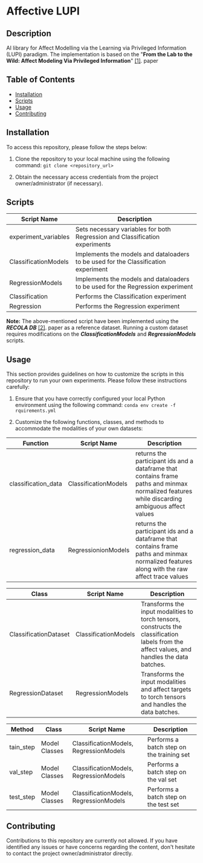 # Affective LUPI


## Description

AI library for Affect Modelling via the Learning via Privileged Information (LUPI) paradigm. The implementation is based on the "**From the Lab to the Wild: Affect Modeling Via Privileged Information**" [[1]](https://arxiv.org/abs/2305.10919). paper 
## Table of Contents

- [Installation](#installation)
- [Scripts](#scripts)
- [Usage](#usage)
- [Contributing](#contributing)

## Installation

To access this repository, please follow the steps below:

1. Clone the repository to your local machine using the following command:
 ```git clone <repository_url>```

2. Obtain the necessary access credentials from the project owner/administrator (if necessary).

## Scripts
| Script Name | Description |
| --- | --- |
| experiment_variables | Sets necessary variables for both Regression and Classification experiments |
| ClassificationModels | Implements the models and dataloaders to be used for the Classification experiment |
| RegressionModels | Implements the models and dataloaders to be used for the Regression experiment |
| Classification | Performs the Classification experiment |
| Regression | Performs the Regression experiment |

**Note:** The above-mentioned script have been implemented using the ***RECOLA DB*** [[2]](https://diuf.unifr.ch/main/diva/recola/). paper  as a reference dataset. Running a custom dataset requires modifications on the ***ClassificationModels*** and ***RegressionModels*** scripts.

## Usage

This section provides guidelines on how to customize the scripts in this repository to run your own experiments. Please follow these instructions carefully:

1. Ensure that you have correctly configured your local Python environment using the following command:
```conda env create -f rquirements.yml```

2. Customize the following functions, classes, and methods to accommodate the modalities of your own datasets:

| Function|  Script Name | Description |
| --- | --- |--- |
| classification_data | ClassificationModels  | returns the participant ids and a dataframe that contains frame paths and minmax normalized features while discarding ambiguous affect values 
| regression_data | RegressionionModels  | returns the participant ids and a dataframe that contains frame paths and minmax normalized features along with the raw affect trace values 





| Class|  Script Name | Description |
| --- | --- |--- |
| ClassificationDataset | ClassificationModels  | Transforms the input modalities to torch tensors, constructs the classification labels from the affect values, and handles the data batches.
| RegressionDataset | RegressionModels  | Transforms the input modalities and affect targets to torch tensors and handles the data batches.

| Method|  Class | Script Name| Description |
| --- | --- | ---|--- |
| tain_step | Model Classes | ClassificationModels, RegressionModels| Performs a batch step on the training set
| val_step | Model Classes  | ClassificationModels, RegressionModels| Performs a batch step on the val set
| test_step | Model Classes  | ClassificationModels, RegressionModels| Performs a batch step on the test set




## Contributing

Contributions to this repository are currently not allowed. If you have identified any issues or have concerns regarding the content, don't hesitate to contact the project owner/administrator directly.

